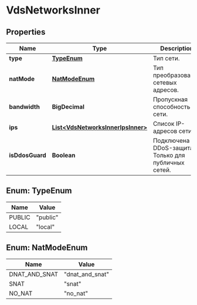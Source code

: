 

# VdsNetworksInner


## Properties

| Name | Type | Description | Notes |
|------------ | ------------- | ------------- | -------------|
|**type** | [**TypeEnum**](#TypeEnum) | Тип сети. |  |
|**natMode** | [**NatModeEnum**](#NatModeEnum) | Тип преобразования сетевых адресов. |  [optional] |
|**bandwidth** | **BigDecimal** | Пропускная способность сети. |  [optional] |
|**ips** | [**List&lt;VdsNetworksInnerIpsInner&gt;**](VdsNetworksInnerIpsInner.md) | Список IP-адресов сети. |  |
|**isDdosGuard** | **Boolean** | Подключена ли DDoS-защита. Только для публичных сетей. |  [optional] |



## Enum: TypeEnum

| Name | Value |
|---- | -----|
| PUBLIC | &quot;public&quot; |
| LOCAL | &quot;local&quot; |



## Enum: NatModeEnum

| Name | Value |
|---- | -----|
| DNAT_AND_SNAT | &quot;dnat_and_snat&quot; |
| SNAT | &quot;snat&quot; |
| NO_NAT | &quot;no_nat&quot; |



